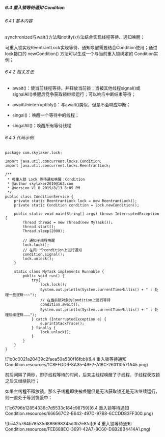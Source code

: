 ##### 6.4 重入锁等待通知 Condition
###### 6.4.1 基本内容

synchronized与wait()方法和notify()方法结合实现线程等待、通知唤醒；

可重入锁实现ReentrantLock实现等待、通知唤醒需要结合Condition使用；通过lock接口的 newCondition() 方法可以生成一个与当前重入锁绑定的 Condition实例；

###### 6.4.2 相关方法
* await()：使当前线程等待，并释放当前锁；当被其他线程signal()或signalAll()唤醒后竞争获取锁继续运行；可以响应中断结束等待；

* awaitUninterruptlbly()：与await()类似，但是不会响应中断；

* singal()：唤醒一个等待中的线程；

* singalAll()：唤醒所有等待线程

###### 6.4.3 代码示例

```
package com.skylaker.lock;

import java.util.concurrent.locks.Condition;
import java.util.concurrent.locks.ReentrantLock;

/**
 * 可重入锁 Lock 等待通知唤醒：Condition
 * @author skylaker2019@163.com
 * @version V1.0 2019/8/13 8:09 PM
 */
public class ConditionService {
    private static ReentrantLock lock = new ReentrantLock();
    private static Condition condition = lock.newCondition();

    public static void main(String[] args) throws InterruptedException {
        Thread thread = new Thread(new MyTask());
        thread.start();
        Thread.sleep(2000);

        // 通知子线程唤醒
        lock.lock();
        // 在同一个condition上进行通知
        condition.signal();
        lock.unlock();
    }

    static class MyTask implements Runnable {
        public void run() {
            try{
                lock.lock();
                System.out.println(System.currentTimeMillis() + " : 处理一些逻辑~~~");
                // 在当前锁对象的Condition上进行等待
                condition.await();
                System.out.println(System.currentTimeMillis() + " : 处理后续逻辑………");
            } catch (InterruptedException e) {
                e.printStackTrace();
            } finally {
                lock.unlock();
            }
        }
    }
}
```

![1b0c0021a20439c2faea50a530f16fbb](6.4 重入锁等待通知 Condition.resources/1C8FFDD6-8A35-49F7-A18C-260110571A45.png)

前后间隔了两秒，即子线程等待的时间，后来主线程唤醒了子线程，子线程获取锁之后又继续执行；

如果主线程不释放锁，那么子线程即使被唤醒但是无法获取锁还是无法继续运行，则一直处于等到饥饿中：

![1c6796b12854336c7d5533c184c98759](6.4 重入锁等待通知 Condition.resources/666567C2-E642-497D-97B8-6CCDD83FF300.png)

![bc42b764b76535d886698345d3b2e8fd](6.4 重入锁等待通知 Condition.resources/FEE688EC-3691-42A7-8C60-D6B28B4414A1.png)
